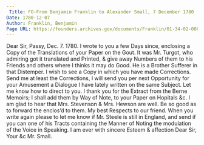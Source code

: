 ```yaml
---
 Title: FO-From Benjamin Franklin to Alexander Small, 7 December 1780
Date: 1780-12-07
Author: Franklin, Benjamin
Page URL: https://founders.archives.gov/documents/Franklin/01-34-02-0084
---
```


Dear Sir,
Passy, Dec. 7. 1780.
I wrote to you a few Days since, enclosing a Copy of the Translations of your Paper on the Gout. It was Mr. Turgot, who admiring got it translated and Printed, & give away Numbers of them to his Friends and others where I thinks it may do Good. He is a Brother Sufferer in that Distemper. I wish to see a Copy in which you have made Corrections. Send me at least the Corrections, I will send you per next Opportunity for your Amusement a Dialogue I have lately written on the same Subject. Let me know how to direct to you.
I thank you for the Extract from the Berne Memoirs; I shall add them by Way of Note, to your Paper on Hopitals &c.
I am glad to hear that Mrs. Stevenson & Mrs. Hewson are well. Be so good as to forward the enclos’d to them.
My best Respects to our friend. When you write again please to let me know if Mr. Steele is still in England, and send if you can one of his Tracts containing the Manner of Noting the modulation of the Voice in Speaking.
I am ever with sincere Esteem & affection Dear Sir, Your &c
Mr. Small.

